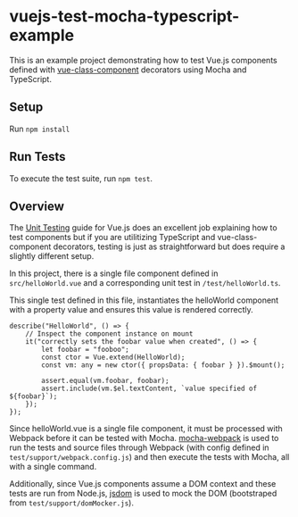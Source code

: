 # vuejs-test-mocha-typescript-example

This is an example project demonstrating how to test Vue.js components defined with [vue-class-component](https://github.com/vuejs/vue-class-component) decorators using Mocha and TypeScript.

## Setup

Run `npm install`

## Run Tests

To execute the test suite, run `npm test`.

## Overview

The [Unit Testing](https://vuejs.org/v2/guide/unit-testing.html) guide for Vue.js does an excellent job explaining how to test components but if you are utilitizing TypeScript and vue-class-component decorators, testing is just as straightforward but does require a slightly different setup.

In this project, there is a single file component defined in `src/helloWorld.vue` and a corresponding unit test in `/test/helloWorld.ts`.

This single test defined in this file, instantiates the helloWorld component with a property value and ensures this value is rendered correctly.

```
describe("HelloWorld", () => {
    // Inspect the component instance on mount
    it("correctly sets the foobar value when created", () => {
        let foobar = "fooboo";
        const ctor = Vue.extend(HelloWorld);
        const vm: any = new ctor({ propsData: { foobar } }).$mount();

        assert.equal(vm.foobar, foobar);
        assert.include(vm.$el.textContent, `value specified of ${foobar}`);
    });
});
```

Since helloWorld.vue is a single file component, it must be processed with Webpack before it can be tested with Mocha.  [mocha-webpack](https://github.com/zinserjan/mocha-webpack) is used to run the tests and source files through Webpack (with config defined in `test/support/webpack.config.js`) and then execute the tests with Mocha, all with a single command.

Additionally, since Vue.js components assume a DOM context and these tests are run from Node.js, [jsdom](https://github.com/tmpvar/jsdom) is used to mock the DOM (bootstraped from `test/support/domMocker.js`).
